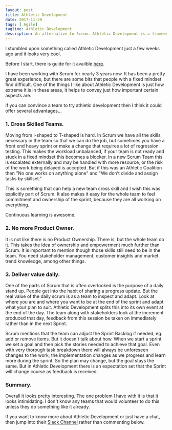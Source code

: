 ```yaml
---
layout: post
title: Athletic Development
date: 2017-11-29
tags: [ Agile]
tagline: Athletic Development
description: An alternative to Scrum. Athletic Development is a framework for high performance.
---
```


I stumbled upon something called Athletic Development just a few weeks ago and it looks very cool.

Before I start, there is guide for it availble <a href="https://www.athleticcoalition.com/docs/athlete-guide.pdf">here</a>.

I have been working with Scrum for nearly 3 years now. It has been a pretty great experience, but there are some bits that people with a fixed mindset find difficult. One of the things I like about Athletic Development is just how extreme it is in these areas, it helps to convey just how important certain aspects are.

If you can convince a team to try athletic development then I think it could offer several advantages...

### 1. Cross Skilled Teams.

Moving from I-shaped to T-shaped is hard. In Scrum we have all the skills necessary in the team so that we can do the job, but sometimes you have a front end heavy sprint or make a change that requires a lot of regression testing. This makes the workload unbalanced, if your team is not ready and stuck in a fixed mindset this becomes a blocker. In a new Scrum Team this is escalated externally and may be handled with more resource, or the risk of the work being delayed is accepted. But if this was an Athletic Coalition then "No one works on anything alone" and "We don’t divide and assign tasks by skillset."

This is something that can help a new team cross skill and I wish this was explicitly part of Scrum. It also makes it easy for the whole team to feel commitment and ownership of the sprint, because they are all working on everything.

Continuous learning is awesome.

### 2. No more Product Owner.

It is not like there is no Product Ownership. There is, but the whole team do it. This takes the idea of ownership and empowerment much further than Scrum. It is important to mention though those skills still need to be in the team. You need stakeholder management, customer insights and market trend knowledge, among other things.

### 3. Deliver value daily.

One of the parts of Scrum that is often overlooked is the purpose of a daily stand up. People get into the habit of sharing a progress update. But the real value of the daily scrum is as a team to inspect and adapt. Look at where you are and where you want to be at the end of the sprint and adapt what your plan to suit. Athletic Development splits this into its own event at the end of the day. The team along with stakeholders look at the increment produced that day, feedback from this session be taken on immediately rather than in the next Sprint.

Scrum mentions that the team can adjust the Sprint Backlog if needed, eg. add or remove items. But it doesn't talk about how. When we start a sprint we set a goal and then pick the stories needed to achieve that goal. Even with very thorough task breakdown there will always be unforeseen changes to the work, the implementation changes as we progress and learn more during the sprint. So the plan may change, but the goal stays the same. But in Athletic Development there is an expectation set that the Sprint will change course as feedback is received.

### Summary.

Overall it looks pretty interesting. The one problem I have with it is that it looks intimidating. I don't know any teams that would volunteer to do this unless they do something like it already.

If you want to know more about Athletic Development or just have a chat, then jump into their <a href="https://join.slack.com/t/athleticdevelopment/shared_invite/enQtMjc0OTE5NDE2OTQ5LWEzZTI0NTlhNzk5ZThlOGY1NTQ2ZmM2NmMyYWI3ZTQxZjEwOTdkMjgyZTAyZWVlM2IwNTgxZGFjMTFlNzViZjg">Slack Channel</a> rather than commenting below.
